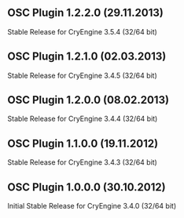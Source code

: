 OSC Plugin 1.2.2.0 (29.11.2013)
---------------------------
Stable Release for CryEngine 3.5.4 (32/64 bit)

OSC Plugin 1.2.1.0 (02.03.2013)
---------------------------
Stable Release for CryEngine 3.4.5 (32/64 bit)

OSC Plugin 1.2.0.0 (08.02.2013)
---------------------------
Stable Release for CryEngine 3.4.4 (32/64 bit)

OSC Plugin 1.1.0.0 (19.11.2012)
---------------------------
Stable Release for CryEngine 3.4.3 (32/64 bit)

OSC Plugin 1.0.0.0 (30.10.2012)
---------------------------
Initial Stable Release for CryEngine 3.4.0 (32/64 bit)
